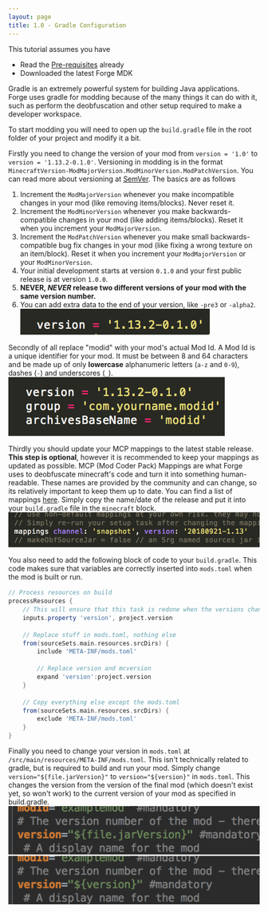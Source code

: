 ```yaml
---
layout: page
title: 1.0 - Gradle Configuration
---
```

This tutorial assumes you have
- Read the [Pre-requisites](https://cadiboo.github.io/tutorials/Pre-requisites) already
- Downloaded the latest Forge MDK  

Gradle is an extremely powerful system for building Java applications. Forge uses gradle for modding because of the many things it can do with it, such as perform the deobfuscation and other setup required to make a developer workspace.

To start modding you will need to open up the `build.gradle` file in the root folder of your project and modify it a bit.

Firstly you need to change the version of your mod from `version = '1.0'` to `version = '1.13.2-0.1.0'`. Versioning in modding is in the format `MinecraftVersion-ModMajorVersion.ModMinorVersion.ModPatchVersion`. You can read more about versioning at [SemVer](https://semver.org). The basics are as follows

1) Increment the `ModMajorVersion` whenever you make incompatible changes in your mod (like removing items/blocks). Never reset it.
2) Increment the `ModMinorVersion` whenever you make backwards-compatible changes in your mod (like adding items/blocks). Reset it when you increment your `ModMajorVersion`.
3) Increment the `ModPatchVersion` whenever you make small backwards-compatible bug fix changes in your mod (like fixing a wrong texture on an item/block). Reset it when you increment your `ModMajorVersion` or your `ModMinorVersion`.
4) Your initial development starts at version `0.1.0` and your first public release is at version `1.0.0`.
5) **NEVER, *NEVER* release two different versions of your mod with the same version number.**
6) You can add extra data to the end of your version, like `-pre3` or `-alpha2`.
![Version](/tutorials/1.13.2/forge/1.0-gradle-configuration/version.png "Version")

Secondly of all replace "modid" with your mod's actual Mod Id. A Mod Id is a unique identifier for your mod. It must be between 8 and 64 characters and be made up of only **lowercase** alphanumeric letters (`a-z` and `0-9`), dashes (`-`) and underscores (`_`).
![modid](/tutorials/1.13.2/forge/1.0-gradle-configuration/modid.png "modid")

Thirdly you should update your MCP mappings to the latest stable release. **This step is optional**, however it is recommended to keep your mappings as updated as possible. MCP (Mod Coder Pack) Mappings are what Forge uses to deobfuscate minecraft's code and turn it into something human-readable. These names are provided by the community and can change, so its relatively important to keep them up to date. You can find a list of mappings [here](http://export.mcpbot.bspk.rs). Simply copy the name/date of the release and put it into your `build.gradle` file in the `minecraft` block.
![MCP Mappings](/tutorials/1.13.2/forge/1.0-gradle-configuration/mcp-mappings.png "MCP Mappings")

You also need to add the following block of code to your `build.gradle`. This code makes sure that variables are correctly inserted into `mods.toml` when the mod is built or run. 
```groovy
// Process resources on build
processResources {
	// This will ensure that this task is redone when the versions change.
	inputs.property 'version', project.version

	// Replace stuff in mods.toml, nothing else
	from(sourceSets.main.resources.srcDirs) {
		include 'META-INF/mods.toml'

		// Replace version and mcversion
		expand 'version':project.version
	}

	// Copy everything else except the mods.toml
	from(sourceSets.main.resources.srcDirs) {
		exclude 'META-INF/mods.toml'
	}
}
```


Finally you need to change your version in `mods.toml` at `/src/main/resources/META-INF/mods.toml`. This isn't technically related to gradle, but is required to build and run your mod. Simply change `version="${file.jarVersion}"` to `version="${version}"` in `mods.toml`. This changes the version from the version of the final mod (which doesn't exist yet, so won't work) to the current version of your mod as specified in build.gradle.
![mods.toml](/tutorials/1.13.2/forge/1.0-gradle-configuration/toml0.png "mods.toml")
![mods.toml](/tutorials/1.13.2/forge/1.0-gradle-configuration/toml1.png "mods.toml")

